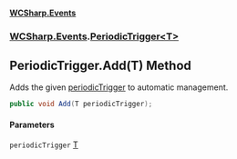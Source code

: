 #### [WCSharp.Events](README.md 'README')
### [WCSharp.Events](WCSharp.Events.md 'WCSharp.Events').[PeriodicTrigger&lt;T&gt;](WCSharp.Events.PeriodicTrigger_T_.md 'WCSharp.Events.PeriodicTrigger<T>')

## PeriodicTrigger<T>.Add(T) Method

Adds the given [periodicTrigger](WCSharp.Events.PeriodicTrigger_T_.Add(T).md#WCSharp.Events.PeriodicTrigger_T_.Add(T).periodicTrigger 'WCSharp.Events.PeriodicTrigger<T>.Add(T).periodicTrigger') to automatic management.

```csharp
public void Add(T periodicTrigger);
```
#### Parameters

<a name='WCSharp.Events.PeriodicTrigger_T_.Add(T).periodicTrigger'></a>

`periodicTrigger` [T](WCSharp.Events.PeriodicTrigger_T_.md#WCSharp.Events.PeriodicTrigger_T_.T 'WCSharp.Events.PeriodicTrigger<T>.T')